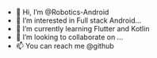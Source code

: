 - 👋 Hi, I’m @Robotics-Android
- 👀 I’m interested in Full stack Android...
- 🌱 I’m currently learning Flutter and Kotlin
- 💞️ I’m looking to collaborate on ...
- 📫 You can reach me @github 

<!---
Robots-Android/Robots-Android is a ✨ special ✨ repository because its `README.md` (this file) appears on your GitHub profile.
You can click the Preview link to take a look at your changes.
--->
